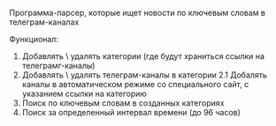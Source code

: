 Программа-парсер, которые ищет новости по ключевым словам в телеграм-каналах

Функционал:
1. Добавлять \ удалять категории (где будут храниться ссылки на телеграмг-каналы)
2. Добавлять \ удалять телеграм-каналы в категории
2.1 Добалять каналы в автоматическом режиме со специального сайт, с указанием ссылки на категорию
3. Поиск по ключевым словам в созданных категориях
4. Поиск за определенный интервал времени (до 96 часов)


